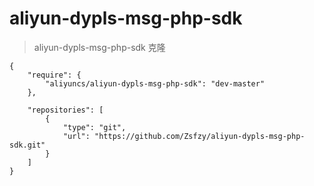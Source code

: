 # aliyun-dypls-msg-php-sdk
> aliyun-dypls-msg-php-sdk 克隆

    {
        "require": {
            "aliyuncs/aliyun-dypls-msg-php-sdk": "dev-master"
        },

        "repositories": [
            {
                "type": "git",
                "url": "https://github.com/Zsfzy/aliyun-dypls-msg-php-sdk.git"
            }
        ]
    }